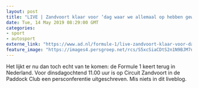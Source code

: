 ```yaml
---
layout: post
title: "LIVE | Zandvoort klaar voor ‘dag waar we allemaal op hebben gewacht’"
date: Tue, 14 May 2019 08:29:00 GMT
categories: 
- sport 
- autosport 
externe_link: "https://www.ad.nl/formule-1/live-zandvoort-klaar-voor-dag-waar-we-allemaal-op-hebben-gewacht~a4917de7/"
feature_image: "https://images4.persgroep.net/rcs/S5xcSiaCDtS2n1N9BJM7nmwHPtg/diocontent/148335536/_fitwidth/400/?appId=21791a8992982cd8da851550a453bd7f&quality=0.7"
---
```


Het lijkt er nu dan toch echt van te komen: de Formule 1 keert terug in Nederland. Voor dinsdagochtend 11.00 uur is op Circuit Zandvoort in de Paddock Club een persconferentie uitgeschreven. Mis niets in dit liveblog.
